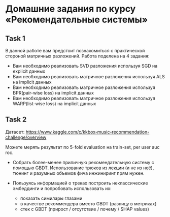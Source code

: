 # Домашние задания по курсу «Рекомендательные системы»

## Task 1
В данной работе вам предстоит познакомиться с практической стороной матричных разложений. Работа поделена на 4 задания:
* Вам необходимо реализовать SVD разложения используя SGD на explicit данных
* Вам необходимо реализовать матричное разложения используя ALS на implicit данных
* Вам необходимо реализовать матричное разложения используя BPR(pair-wise loss) на implicit данных
* Вам необходимо реализовать матричное разложения используя WARP(list-wise loss) на implicit данных


## Task 2
Датасет:
https://www.kaggle.com/c/kkbox-music-recommendation-challenge/overview

Можете мерять результат по 5-fold evaluation на train-set,  per user auc roc.  

* Собрать более-менее приличную рекомендательную систему с помощью GBDT. Использование трюков из лекции (и не из неё), тюнинг и разумных объемов фича инжиниринг прям нужен. 

* Пользуясь информацией о треках построить неклассические эмбеддинги и попробовать использовать их:
    * показать симилары глазами
    * в качестве рекоммендера вместо GBDT (разницу в метриках) 
    * стек с GBDT (прирост / отсутствие / почему / SHAP values)
